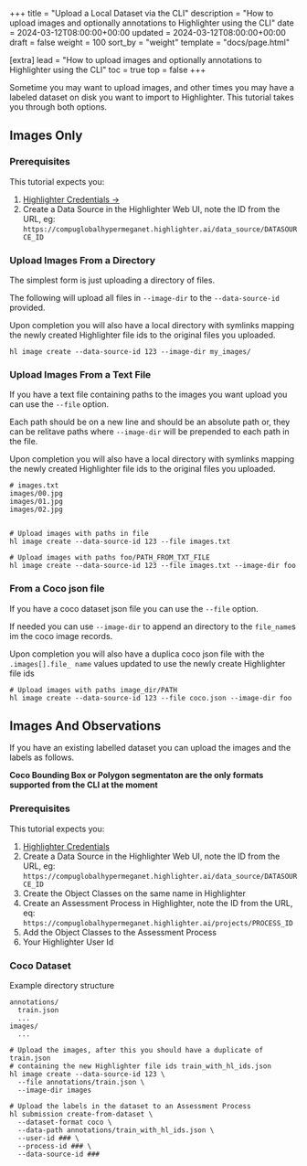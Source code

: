 +++
title = "Upload a Local Dataset via the CLI"
description = "How to upload images and optionally annotations to Highlighter using the CLI"
date = 2024-03-12T08:00:00+00:00
updated = 2024-03-12T08:00:00+00:00
draft = false
weight = 100
sort_by = "weight"
template = "docs/page.html"

[extra]
lead = "How to upload images and optionally annotations to Highlighter using the CLI"
toc = true
top = false
+++

Sometime you may want to upload images, and other times you may have a labeled
dataset on disk you want to import to Highlighter. This tutorial takes you through
both options.


## Images Only

### Prerequisites
  
This tutorial expects you:

  1. [Highlighter Credentials →](../highlighter-credentials/)
  2. Create a Data Source in the Highlighter Web UI, note the ID from the URL, eg:
  `https://compuglobalhypermeganet.highlighter.ai/data_source/DATASOURCE_ID`


### Upload Images From a Directory

The simplest form is just uploading a directory of files.

The following will upload all files in `--image-dir` to the `--data-source-id`
provided.

Upon completion you will also have a local directory with symlinks mapping the
newly created Highlighter file ids to the original files you uploaded.

```shell
hl image create --data-source-id 123 --image-dir my_images/
```


### Upload Images From a Text File

If you have a text file containing paths to the images you want upload you can
use the `--file` option.

Each path should be on a new line and should be an absolute path or, they can
be relitave paths where `--image-dir` will be prepended to each path in the file.

Upon completion you will also have a local directory with symlinks mapping the
newly created Highlighter file ids to the original files you uploaded.

```
# images.txt
images/00.jpg
images/01.jpg
images/02.jpg
```

```shell

# Upload images with paths in file
hl image create --data-source-id 123 --file images.txt

# Upload images with paths foo/PATH_FROM_TXT_FILE
hl image create --data-source-id 123 --file images.txt --image-dir foo
```

### From a Coco json file

If you have a coco dataset json file you can use the `--file` option.

If needed you can use `--image-dir` to append an directory to the `file_name`s
im the coco image records.

Upon completion you will also have a duplica coco json file with the `.images[].file_
name` values updated to use the newly create Highlighter file ids

```shell
# Upload images with paths image_dir/PATH
hl image create --data-source-id 123 --file coco.json --image-dir foo
```

## Images And Observations

If you have an existing labelled dataset you can upload the images and 
the labels as follows.

**Coco Bounding Box or Polygon segmentaton are the only formats supported from the CLI at the moment**

### Prerequisites
  
This tutorial expects you:

  1. [Highlighter Credentials](./highlighter-credentials.md)
  2. Create a Data Source in the Highlighter Web UI, note the ID from the URL, eg:
  `https://compuglobalhypermeganet.highlighter.ai/data_source/DATASOURCE_ID`
  4. Create the Object Classes on the same name in Highlighter
  3. Create an Assessment Process in Highlighter, note the ID from the URL, eq:
  `https://compuglobalhypermeganet.highlighter.ai/projects/PROCESS_ID`
  5. Add the Object Classes to the Assessment Process
  6. Your Highlighter User Id

### Coco Dataset

Example directory structure

```
annotations/
  train.json
  ...
images/
  ...
```

```shell
# Upload the images, after this you should have a duplicate of train.json
# containing the new Highlighter file ids train_with_hl_ids.json
hl image create --data-source-id 123 \
  --file annotations/train.json \
  --image-dir images

# Upload the labels in the dataset to an Assessment Process
hl submission create-from-dataset \
  --dataset-format coco \
  --data-path annotations/train_with_hl_ids.json \
  --user-id ### \
  --process-id ### \
  --data-source-id ###
```


